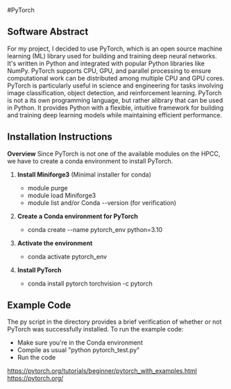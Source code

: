 #PyTorch

## Software Abstract

For my project, I decided to use PyTorch, which is an open source machine learning (ML) library used for building and training deep neural networks. It's written in Python and integrated with popular Python libraries like NumPy. PyTorch supports CPU, GPU, and parallel processing to ensure computational work can be distributed among multiple CPU and GPU cores. PyTorch is particularly useful in science and engineering for tasks involving image classification, object detection, and reinforcement learning. PyTorch is not a its own programming language, but rather alibrary that can be used in Python. It provides Python with a flexible, intuitive framework for building and training deep learning models while maintaining efficient performance.

## Installation Instructions

**Overview**
Since PyTorch is not one of the available modules on the HPCC, we have to create a conda environment to install PyTorch.

1. **Install Miniforge3** (Minimal installer for conda)
   * module purge
   * module load Miniforge3
   * module list and/or Conda --version (for verification)

2. **Create a Conda environment for PyTorch**
   * conda create --name pytorch_env python=3.10

3. **Activate the environment**
   * conda activate pytorch_env

4. **Install PyTorch**
   * conda install pytorch torchvision -c pytorch

## Example Code

The py script in the directory provides a brief verification of whether or not PyTorch was successfully installed. To run the example code:

   * Make sure you're in the Conda environment
   * Compile as usual "python pytorch_test.py"
   * Run the code

https://pytorch.org/tutorials/beginner/pytorch_with_examples.html
https://pytorch.org/   
